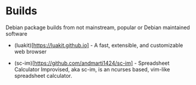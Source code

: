 # Builds
Debian package builds from not mainstream, popular or Debian maintained software


* (luakit)[https://luakit.github.io] - A fast, extensible, and
customizable web browser

* (sc-im)[https://github.com/andmarti1424/sc-im] - Spreadsheet Calculator Improvised, aka sc-im, is an ncurses based, vim-like spreadsheet calculator.
